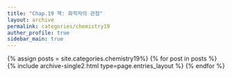 ```yaml
---
title: "Chap.19 핵: 화학자의 관점"
layout: archive
permalink: categories/chemistry19
auther_profile: true
sidebar_main: true
---
```


{% assign posts = site.categories.chemistry19%}
{% for post in posts %} {% include archive-single2.html type=page.entries_layout %} {% endfor %}